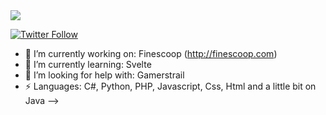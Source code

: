<img src="https://pbs.twimg.com/profile_banners/1272209118783320066/1598202082/1500x500">
<p>
  <a href="https://twitter.com/natecorkish">
    <img alt="Twitter Follow" src="https://img.shields.io/twitter/follow/natecorkish?style=for-the-badge">
  </a>
</p>


- 🔭 I’m currently working on: Finescoop (http://finescoop.com)
- 🌱 I’m currently learning: Svelte
- 🤔 I’m looking for help with: Gamerstrail
- ⚡ Languages: C#, Python, PHP, Javascript, Css, Html and a little bit on Java
-->
